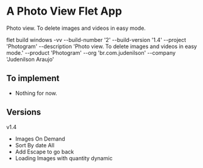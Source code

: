 # A Photo View Flet App

Photo view. To delete images and videos in easy mode.

flet build windows -vv --build-number '2' --build-version '1.4' --project 'Photogram' --description 'Photo view. To delete images and videos in easy mode.' --product 'Photogram' --org 'br.com.judenilson' --company 'Judenilson Araujo'

## To implement
- Nothing for now.

## Versions
v1.4
- Images On Demand
- Sort By date All
- Add Escape to go back 
- Loading Images with quantity dynamic 